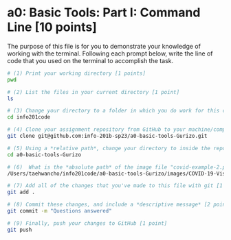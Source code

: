 # a0: Basic Tools: Part I: Command Line [10 points]

The purpose of this file is for you to demonstrate your knowledge of working with the terminal. Following each prompt below, write the line of code that you used on the terminal to accomplish the task.

```bash
# (1) Print your working directory [1 points]
pwd

# (2) List the files in your current directory [1 point]
ls

# (3) Change your directory to a folder in which you do work for this class (if you haven't created such a folder, please do so now — perhaps titled "INFO201") [1 point]
cd info201code 

# (4) Clone your assignment repository from GitHub to your machine/computer [1 point]
git clone git@github.com:info-201b-sp23/a0-basic-tools-Gurizo.git

# (5) Using a *relative path*, change your directory to inside the repository you just cloned [1 point]
cd a0-basic-tools-Gurizo

# (6)  What is the *absolute path* of the image file "covid-example-2.png"? (You can answer the absolute path on your own computer, or the absolute path only within the GitHub repository) [1 points]
/Users/taehwancho/info201code/a0-basic-tools-Gurizo/images/COVID-19-Visualizations/covid-example-2.png

# (7) Add all of the changes that you've made to this file with git [1 point]
git add .

# (8) Commit these changes, and include a *descriptive message* [2 points]
git commit -m "Questions answered"

# (9) Finally, push your changes to GitHub [1 point]
git push

```
